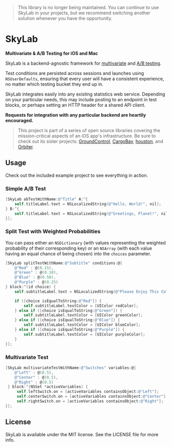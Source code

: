 > This library is no longer being maintained.
> You can continue to use SkyLab in your projects,
> but we recommend switching another solution whenever you have the opportunity.

# SkyLab
**Multivariate & A/B Testing for iOS and Mac**

SkyLab is a backend-agnostic framework for [multivariate](http://en.wikipedia.org/wiki/Multivariate_testing) and [A/B testing](http://en.wikipedia.org/wiki/A/B_testing).

Test conditions are persisted across sessions and launches using `NSUserDefaults`, ensuring that every user will have a consistent experience, no matter which testing bucket they end up in.

SkyLab integrates easily into any existing statistics web service. Depending on your particular needs, this may include posting to an endpoint in test blocks, or perhaps setting an HTTP header for a shared API client.

**Requests for integration with any particular backend are heartily encouraged.**

> This project is part of a series of open source libraries covering the mission-critical aspects of an iOS app's infrastructure. Be sure to check out its sister projects: [GroundControl](https://github.com/mattt/GroundControl), [CargoBay](https://github.com/mattt/CargoBay), [houston](https://github.com/mattt/houston), and [Orbiter](https://github.com/mattt/Orbiter).

## Usage

Check out the included example project to see everything in action.

### Simple A/B Test

```objective-c
[SkyLab abTestWithName:@"Title" A:^{
    self.titleLabel.text = NSLocalizedString(@"Hello, World!", nil);
} B:^{
    self.titleLabel.text = NSLocalizedString(@"Greetings, Planet!", nil);
}];
```

### Split Test with Weighted Probabilities

You can pass either an `NSDictionary` (with values representing the weighted probability of their corresponding key) or an `NSArray` (with each value having an equal chance of being chosen) into the `choices` parameter.

```objective-c
[SkyLab splitTestWithName:@"Subtitle" conditions:@{
    @"Red" : @(0.15),
    @"Green" : @(0.10),
    @"Blue" : @(0.50),
    @"Purple" : @(0.25)
} block:^(id choice) {
    self.subtitleLabel.text = NSLocalizedString(@"Please Enjoy This Colorful Message", nil);

    if ([choice isEqualToString:@"Red"]) {
        self.subtitleLabel.textColor = [UIColor redColor];
    } else if ([choice isEqualToString:@"Green"]) {
        self.subtitleLabel.textColor = [UIColor greenColor];
    } else if ([choice isEqualToString:@"Blue"]) {
        self.subtitleLabel.textColor = [UIColor blueColor];
    } else if ([choice isEqualToString:@"Purple"]) {
        self.subtitleLabel.textColor = [UIColor purpleColor];
    }
}];
```

### Multivariate Test

```objective-c
[SkyLab multivariateTestWithName:@"Switches" variables:@{
    @"Left" : @(0.5),
    @"Center" : @(0.5),
    @"Right" : @(0.5)
 } block:^(NSSet *activeVariables) {
     self.leftSwitch.on = [activeVariables containsObject:@"Left"];
     self.centerSwitch.on = [activeVariables containsObject:@"Center"];
     self.rightSwitch.on = [activeVariables containsObject:@"Right"];
}];
```

## License

SkyLab is available under the MIT license. See the LICENSE file for more info.
